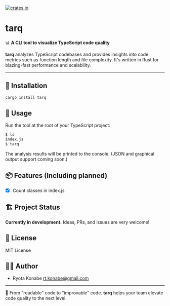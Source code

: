 [![crates.io](https://img.shields.io/crates/v/tarq?label=latest)](https://crates.io/crates/tarq)

# tarq

📊 **A CLI tool to visualize TypeScript code quality**

**tarq** analyzes TypeScript codebases and provides insights into code metrics such as function length and file complexity. It's written in Rust for blazing-fast performance and scalability.

---

## 🔧 Installation

```bash
cargo install tarq
```

## 🚀 Usage

Run the tool at the root of your TypeScript project:

```bash
$ ls
index.js
$ tarq
```

The analysis results will be printed to the console. (JSON and graphical output support coming soon.)

## 📦 Features (Including planned)

* [x] Count classes in index.js

## 🏗 Project Status

**Currently in development.**
Ideas, PRs, and issues are very welcome!

## 📄 License

MIT License

## 🙋‍♂️ Author

* Ryota Konabe
  [rt.konabe@gmail.com](mailto:rt.konabe@gmail.com)

---

🎯 From "readable" code to "improvable" code.
**tarq** helps your team elevate code quality to the next level.
